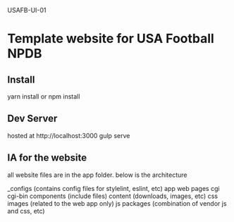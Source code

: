 USAFB-UI-01

# Template website for USA Football NPDB

## Install
yarn install or npm install

## Dev Server 
hosted at http://localhost:3000
gulp serve

## IA for the website
all website files are in the app folder. below is the architecture

_configs    (contains config files for stylelint, eslint, etc)
app         web pages
cgi
cgi-bin
components  (include files)
content     (downloads, images, etc)
css
images      (related to the web app only)
js
packages    (combination of vendor js and css, etc)


